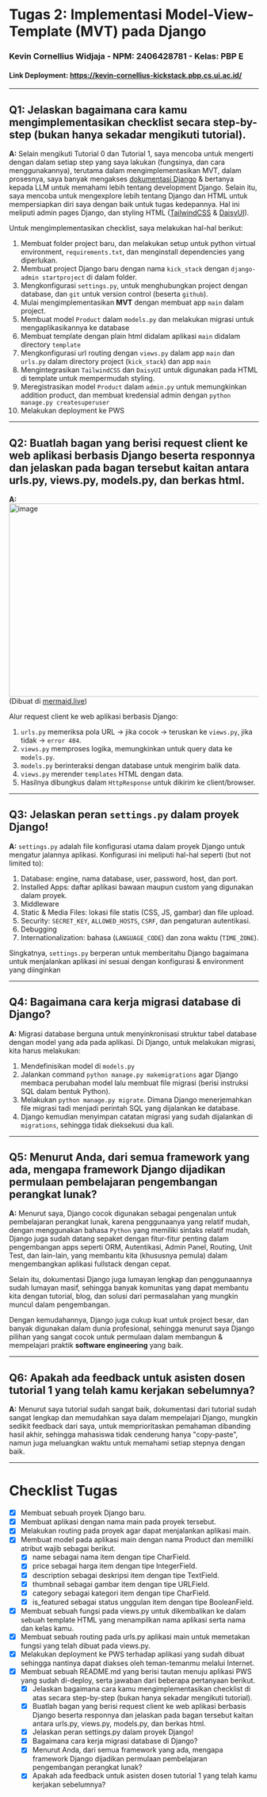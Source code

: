 # Tugas 2: Implementasi Model-View-Template (MVT) pada Django

### Kevin Cornellius Widjaja - NPM: 2406428781 - Kelas: PBP E 
#### Link Deployment: https://kevin-cornellius-kickstack.pbp.cs.ui.ac.id/

---
## **Q1:** Jelaskan bagaimana cara kamu mengimplementasikan checklist secara step-by-step (bukan hanya sekadar mengikuti tutorial).

**A:** Selain mengikuti Tutorial 0 dan Tutorial 1, saya mencoba untuk mengerti dengan dalam setiap step yang saya lakukan (fungsinya, dan cara menggunakannya), terutama dalam mengimplementasikan MVT, dalam prosesnya, saya banyak mengakses [dokumentasi Django](https://docs.djangoproject.com/en/5.2/) & bertanya kepada LLM untuk memahami lebih tentang development Django. Selain itu, saya mencoba untuk mengexplore lebih tentang Django dan HTML untuk mempersiapkan diri saya dengan baik untuk tugas kedepannya. Hal ini meliputi admin pages Django, dan styling HTML ([TailwindCSS](https://tailwindcss.com) & [DaisyUI](https://daisyui.com/)).

Untuk mengimplementasikan checklist, saya melakukan hal-hal berikut:
1. Membuat folder project baru, dan melakukan setup untuk python virtual environment, `requirements.txt`, dan menginstall dependencies yang diperlukan.
2. Membuat project Django baru dengan nama `kick_stack` dengan `django-admin startproject` di dalam folder.
3. Mengkonfigurasi `settings.py`, untuk menghubungkan project dengan database, dan `git` untuk version control (beserta `github`).
4. Mulai mengimplementasikan **MVT** dengan membuat app `main` dalam project.
5. Membuat model `Product` dalam `models.py` dan melakukan migrasi untuk mengaplikasikannya ke database
6. Membuat template dengan plain html didalam aplikasi `main` didalam directory `template`
7. Mengkonfigurasi url routing dengan `views.py` dalam app `main` dan `urls.py` dalam directory project (`kick_stack`) dan app `main`
8. Mengintegrasikan `TailwindCSS` dan `DaisyUI` untuk digunakan pada HTML di template untuk mempermudah styling.
9. Meregistrasikan model `Product` dalam `admin.py` untuk memungkinkan addition product, dan membuat kredensial admin dengan `python manage.py createsuperuser`
10. Melakukan deployment ke PWS

---



## **Q2:** Buatlah bagan yang berisi request client ke web aplikasi berbasis Django beserta responnya dan jelaskan pada bagan tersebut kaitan antara urls.py, views.py, models.py, dan berkas html.

**A:** \
<img width="668" height="390" alt="image" src="https://github.com/user-attachments/assets/7525ffd1-44d6-4983-8ace-62423410198a" /> \
(Dibuat di [mermaid.live](https://www.mermaidchart.com/app/projects/74d4650b-a36b-41eb-855f-0600741939af/diagrams/45131de3-26e9-41b7-acf1-1e92f077bb38/version/v0.1/edit))

Alur request client ke web aplikasi berbasis Django: 
1. `urls.py` memeriksa pola URL -> jika cocok -> teruskan ke `views.py`, jika tidak -> `error 404`.
2. `views.py` memproses logika, memungkinkan untuk query data ke `models.py`.
3. `models.py` berinteraksi dengan database untuk mengirim balik data.
4. `views.py` merender `templates` HTML dengan data.
5. Hasilnya dibungkus dalam `HttpResponse` untuk dikirim ke client/browser.

---

## **Q3:** Jelaskan peran `settings.py` dalam proyek Django!

**A:** `settings.py` adalah file konfigurasi utama dalam proyek Django untuk mengatur jalannya aplikasi.
Konfigurasi ini meliputi hal-hal seperti (but not limited to):
1. Database: engine, nama database, user, password, host, dan port.
2. Installed Apps: daftar aplikasi bawaan maupun custom yang digunakan dalam proyek.
3. Middleware 
4. Static & Media Files: lokasi file statis (CSS, JS, gambar) dan file upload.
5. Security: `SECRET_KEY`, `ALLOWED_HOSTS`, `CSRF`, dan pengaturan autentikasi.
6. Debugging
7. Internationalization: bahasa (`LANGUAGE_CODE`) dan zona waktu (`TIME_ZONE`).

Singkatnya, `settings.py` berperan untuk memberitahu Django bagaimana untuk menjalankan aplikasi ini sesuai dengan konfigurasi & environment yang diinginkan

---
## **Q4:** Bagaimana cara kerja migrasi database di Django?

**A:** Migrasi database berguna untuk menyinkronisasi struktur tabel database dengan model yang ada pada aplikasi. Di Django, untuk melakukan migrasi, kita harus melakukan:
1. Mendefinisikan model di `models.py`
2. Jalankan command `python manage.py makemigrations` agar Django membaca perubahan model lalu membuat file migrasi (berisi instruksi SQL dalam bentuk Python).
3. Melakukan `python manage.py migrate`. Dimana Django menerjemahkan file migrasi tadi menjadi perintah SQL yang dijalankan ke database.
4. Django kemudian menyimpan catatan migrasi yang sudah dijalankan di `migrations`, sehingga tidak dieksekusi dua kali.

---
## **Q5:**  Menurut Anda, dari semua framework yang ada, mengapa framework Django dijadikan permulaan pembelajaran pengembangan perangkat lunak?

**A:** Menurut saya, Django cocok digunakan sebagai pengenalan untuk pembelajaran perangkat lunak, karena penggunaanya yang relatif mudah, dengan menggunakan bahasa `Python` yang memiliki sintaks relatif mudah, Django juga sudah datang sepaket dengan fitur-fitur penting dalam pengembangan apps seperti ORM, Autentikasi, Admin Panel, Routing, Unit Test, dan lain-lain, yang membantu kita (khususnya pemula) dalam mengembangkan aplikasi fullstack dengan cepat. 

Selain itu, dokumentasi Django juga lumayan lengkap dan penggunaannya sudah lumayan masif, sehingga banyak komunitas yang dapat membantu kita dengan tutorial, blog, dan solusi dari permasalahan yang mungkin muncul dalam pengembangan.

Dengan kemudahannya, Django juga cukup kuat untuk project besar, dan banyak digunakan dalam dunia profesional, sehingga menurut saya Django pilihan yang sangat cocok untuk permulaan dalam membangun & mempelajari praktik **software engineering** yang baik.

---
## **Q6:**  Apakah ada feedback untuk asisten dosen tutorial 1 yang telah kamu kerjakan sebelumnya?

**A:** Menurut saya tutorial sudah sangat baik, dokumentasi dari tutorial sudah sangat lengkap dan memudahkan saya dalam mempelajari Django, mungkin sedikit feedback dari saya, untuk memprioritaskan pemahaman dibanding hasil akhir, sehingga mahasiswa tidak cenderung hanya "copy-paste", namun juga meluangkan waktu untuk memahami setiap stepnya dengan baik.

---

# Checklist Tugas

- [X] Membuat sebuah proyek Django baru.
- [X] Membuat aplikasi dengan nama main pada proyek tersebut.
- [X] Melakukan routing pada proyek agar dapat menjalankan aplikasi main.
- [X] Membuat model pada aplikasi main dengan nama Product dan memiliki atribut wajib sebagai berikut.
  - [X] name sebagai nama item dengan tipe CharField.
  - [X] price sebagai harga item dengan tipe IntegerField.
  - [X] description sebagai deskripsi item dengan tipe TextField.
  - [X] thumbnail sebagai gambar item dengan tipe URLField.
  - [X] category sebagai kategori item dengan tipe CharField.
  - [X] is_featured sebagai status unggulan item dengan tipe BooleanField.
- [X] Membuat sebuah fungsi pada views.py untuk dikembalikan ke dalam sebuah template HTML yang menampilkan nama aplikasi serta nama dan kelas kamu.
- [X] Membuat sebuah routing pada urls.py aplikasi main untuk memetakan fungsi yang telah dibuat pada views.py.
- [X] Melakukan deployment ke PWS terhadap aplikasi yang sudah dibuat sehingga nantinya dapat diakses oleh teman-temanmu melalui Internet.
- [X] Membuat sebuah README.md yang berisi tautan menuju aplikasi PWS yang sudah di-deploy, serta jawaban dari beberapa pertanyaan berikut.
  - [X] Jelaskan bagaimana cara kamu mengimplementasikan checklist di atas secara step-by-step (bukan hanya sekadar mengikuti tutorial).
  - [X] Buatlah bagan yang berisi request client ke web aplikasi berbasis Django beserta responnya dan jelaskan pada bagan tersebut kaitan antara urls.py, views.py, models.py, dan berkas html.
  - [X] Jelaskan peran settings.py dalam proyek Django!
  - [X] Bagaimana cara kerja migrasi database di Django?
  - [X] Menurut Anda, dari semua framework yang ada, mengapa framework Django dijadikan permulaan pembelajaran pengembangan perangkat lunak?
  - [X] Apakah ada feedback untuk asisten dosen tutorial 1 yang telah kamu kerjakan sebelumnya?
